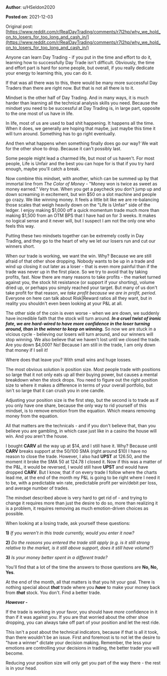 **Author**: u/HSeldon2020

**Posted on**: 2021-12-03

Original post: [https://www.reddit.com/r/RealDayTrading/comments/r7l2hp/why_we_hold_on_to_losers_for_too_long_and_cash_in/](https://www.reddit.com/r/RealDayTrading/comments/r7l2hp/why_we_hold_on_to_losers_for_too_long_and_cash_in/)

Anyone can learn Day Trading - if you put in the time and effort to do it, learning how to successfully Day Trade isn't difficult. Obviously, the time and effort part is hard for some people, but overall, if you really dedicate your energy to learning this, you can do it.

If that was all there was to this, there would be many more successful Day Traders than there are right now. But that is not all there is to it.

Mindset is the other half of Day Trading. And in many ways, it is much harder than learning all the technical analysis skills you need. Because the mindset you need to be successful at Day Trading is, in large part, opposite to the one most of us have in life.

In life, most of us are used to bad shit happening. It happens all the time. When it does, we generally are hoping that maybe, just maybe this time it will turn around. Something has to go right eventually.

And then what happens when something finally does go our way? We wait for the other shoe to drop. Because it can't possibly last.

Some people might lead a charmed life, but most of us haven't. For most people, Life is Unfair and the best you can hope for is that if you try hard enough, maybe you'll catch a break.

Now combine this mindset, with another, which can be summed up by that immortal line from *The Color of Money* \- "Money won is twice as sweet as money earned." Very true. When you get a paycheck you don't jump up and down screaming in excitement, but win $50 on a slot machine and people go crazy. We like winning money. It feels a little bit like we are re-balancing those scales that weigh heavily down on the "Life is Unfair" side of the ledger. I enjoy making $1,000 off a quick momentum trade much more than making $1,500 from an OTM BPS that I have had on for 3 weeks. It makes no logical sense and it never will, but I suspect I am not the only one who feels this way.

Putting these two mindsets together can be extremely costly in Day Trading, and they go to the heart of why we let our losers run and cut our winners short.

When our trade is working, we want the win. Why? Because we are still afraid of that other shoe dropping. Nobody wants to be up in a trade and wind up closing it out later as a loser - that is even more painful than if the trade was never up in the first place. So we try to avoid that by taking profits, fast. Now there are many reasons to take profits - the market turned against you, the stock hit resistance (or support if your shorting), volume dried up, or perhaps you simply reached your target. But many of us don't take profit for that reason, *we take profit because we are in profit, period*. Everyone on here can talk about Risk|Reward ratios all they want, but in reality you shouldn't even been looking at your P&L at all.

The other side of the coin is even worse - when we are down, we suddenly have incredible faith that the stock will turn around. ***In a cruel twist of ironic fate, we are hard-wired to have more confidence in the loser turning around, than in the winner to keep on winning.*** So now we are stuck in a vicious cycle - believing our losers will turn around, and our winners will stop winning. We also believe that we haven't lost until we closed the trade. Are you down $4,000? No! Because I am still in the trade, I am only down that money if I sell it!

Where does that leave you? With small wins and huge losses.

The most obvious solution is position size. Most people trade with positions so large that it not only eats up all their buying power, but causes a mental breakdown when the stock drops. You need to figure out the right position size to where it makes a difference in terms of your overall portfolio, but isn't so large that it can crush you in one candle.

Adjusting your position size is the first step, but the second is to trade as if you only have one share, because the only way to rid yourself of this mindset, is to remove emotion from the equation. Which means removing money from the equation.

All that matters are the technicals - and if you don't believe that, than you believe you are gambling, in which case just like in a casino the house will win. And you aren't the house.

I bought **CARV** all the way up at $14, and I still have it. Why? Because until **CARV** breaks support at the 50/100 SMA (right around $10) I have no reason to close the trade. However, I also had **UPST** at 126.50, and the moment it broke the SMA 50 at 124.78 I closed it. Now if this was a matter of the P&L, it would be reversed, I would still have **UPST** and would have dropped **CARV**. But I know, that if on every trade I follow where the charts lead me, at the end of the month my P&L is going to be right where I need it to be, with a predictable win rate, predictable profit per win/debit per loss, and average number of trades.

The mindset described above is very hard to get rid of - and trying to change it requires more than just the desire to do so, more than realizing it is a problem, it requires removing as much emotion-driven choices as possible.

When looking at a losing trade, ask yourself these questions:

**1)** *If you weren’t in this trade currently, would you enter it now?*

**2)** *Do the reasons you entered the trade still apply (e.g. is it still strong relative to the market, is it still above support, does it still have volume?)*

**3)** *Is your money better spent in a different trade?*

You'll find that a lot of the time the answers to those questions are **No, No, Yes**.

At the end of the month, all that matters is that you hit your goal. There is nothing special about ***that*** trade where you ***have*** to make your money back from ***that*** stock. You don't. Find a better trade.

***However -***

If the trade is working in your favor, you should have *more* confidence in it than if it was against you. If you are that worried about the other shoe dropping, you can always take off part of your position and let the rest ride.

This isn't a post about the technical indicators, because if that is all it took, than there wouldn't be an issue. First and foremost is to not let the desire to "have a winner" dictate your decision making. Remember, the less your emotions are controlling your decisions in trading, the better trader you will become.

Reducing your position size will only get you part of the way there - the rest is in your head.
